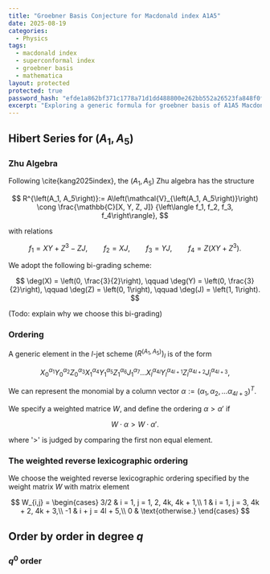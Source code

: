 ```yaml
---
title: "Groebner Basis Conjecture for Macdonald index A1A5"
date: 2025-08-19
categories:
  - Physics
tags:
  - macdonald index
  - superconformal index
  - groebner basis
  - mathematica
layout: protected
protected: true
password_hash: "efde1a862bf371c1778a71d1dd488800e262bb552a26523fa848f0f3b5dc1cdf"
excerpt: "Exploring a generic formula for groebner basis of A1A5 Macdonald index."
---
```


## Hibert Series for $(A_1, A_5)$

### Zhu Algebra

Following \cite{kang2025index}, the $(A_1, A_5)$ Zhu algebra has the structure

$$
R^{\left(A_1, A_5\right)}:=
    A\left(\mathcal{V}_{\left(A_1, A_5\right)}\right) 
    \cong 
    \frac{\mathbb{C}[X, Y, Z, J]}
         {\left\langle f_1, f_2, f_3, f_4\right\rangle},
$$

with relations

$$
f_1 = XY + Z^3 - ZJ, \qquad
    f_2 = XJ, \qquad
    f_3 = YJ, \qquad
    f_4 = Z(XY + Z^3).
$$

We adopt the following bi-grading scheme:

$$
\deg(X) = \left(0, \frac{3}{2}\right), \qquad
    \deg(Y) = \left(0, \frac{3}{2}\right), \qquad
    \deg(Z) = \left(0, 1\right), \qquad
    \deg(J) = \left(1, 1\right).
$$

(Todo: explain why we choose this bi-grading)

### Ordering

A generic element in the $l$-jet scheme $(R^{\left(A_1, A_5\right)})_l$ is of the form

$$
X_0^{\alpha_1} Y_0^{\alpha_2} Z_0^{\alpha_3}
    X_1^{\alpha_4} Y_1^{\alpha_5} Z_1^{\alpha_6} J_1^{\alpha_7}
    \dots
    X_l^{\alpha_{4l}} Y_l^{\alpha_{4l+1}} Z_l^{\alpha_{4l+2}} J_l^{\alpha_{4l+3}},
$$

We can represent the monomial by a column vector $\alpha := (\alpha_1, \alpha_2, \dots \alpha_{4l+3})^T$.

We specify a weighted matrice $W$, and define the ordering $\alpha > \alpha'$ if 

$$
W \cdot \alpha > W \cdot \alpha'.
$$

where '>' is judged by comparing the first non equal element.

### The weighted reverse lexicographic ordering

We choose the weighted reverse  lexicographic ordering specified by the weight matrix $W$ with matrix element 

$$
W_{i,j} = \begin{cases}
    3/2 & i = 1, j = 1, 2, 4k, 4k + 1,\\
    1 & i = 1, j = 3, 4k + 2, 4k + 3,\\
    -1 & i + j = 4l + 5,\\
    0 & \text{otherwise.}
    \end{cases} 
$$

## Order by order in degree $q$

### $q^0$ order